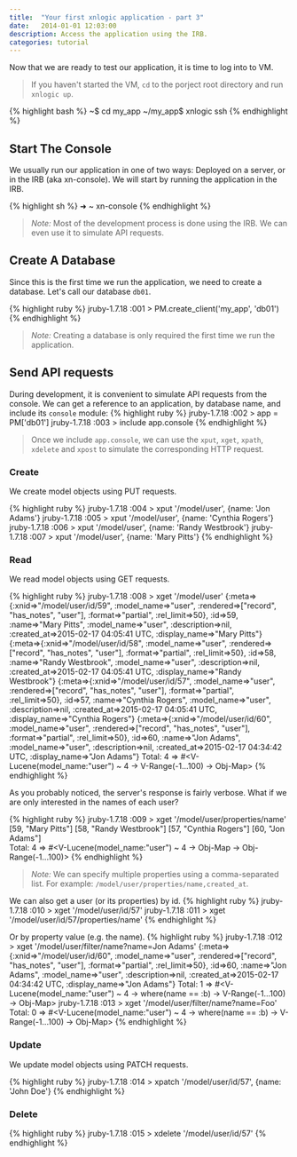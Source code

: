 ```yaml
---
title:  "Your first xnlogic application - part 3"
date:   2014-01-01 12:03:00
description: Access the application using the IRB.
categories: tutorial
---
```


Now that we are ready to test our application, it is time to log into to VM.

> If you haven't started the VM, `cd` to the porject root directory and run `xnlogic up`.

{% highlight bash %}
~$ cd my_app
~/my_app$ xnlogic ssh
{% endhighlight %}

## Start The Console

We usually run our application in one of two ways: Deployed on a server, or in the IRB (aka xn-console). We will start by running the application in the IRB.

{% highlight sh %}
➜  ~  xn-console
{% endhighlight %}

> _Note:_ Most of the development process is done using the IRB. We can even use it to simulate API requests.

## Create A Database

Since this is the first time we run the application, we need to create a database. Let's call our database `db01`.

{% highlight ruby %}
jruby-1.7.18 :001 > PM.create_client('my_app', 'db01')
{% endhighlight %}

> _Note:_ Creating a database is only required the first time we run the application.

## Send API requests

During development, it is convenient to simulate API requests from the console. We can get a reference to an application, by database name, and include its `console` module:
{% highlight ruby %}
jruby-1.7.18 :002 > app = PM['db01']
jruby-1.7.18 :003 > include app.console
{% endhighlight %}

> Once we include `app.console`, we can use the `xput`, `xget`, `xpath`, `xdelete` and `xpost` to simulate the corresponding HTTP request.

### Create

We create model objects using PUT requests.

{% highlight ruby %}
jruby-1.7.18 :004 > xput '/model/user', {name: 'Jon Adams'}
jruby-1.7.18 :005 > xput '/model/user', {name: 'Cynthia Rogers'}
jruby-1.7.18 :006 > xput '/model/user', {name: 'Randy Westbrook'}
jruby-1.7.18 :007 > xput '/model/user', {name: 'Mary Pitts'}
{% endhighlight %}

### Read

We read model objects using GET requests.

{% highlight ruby %}
jruby-1.7.18 :008 > xget '/model/user'
{:meta=>{:xnid=>"/model/user/id/59", :model_name=>"user", :rendered=>["record", "has_notes", "user"], :format=>"partial", :rel_limit=>50}, :id=>59, :name=>"Mary Pitts", :model_name=>"user", :description=>nil, :created_at=>2015-02-17 04:05:41 UTC, :display_name=>"Mary Pitts"}
{:meta=>{:xnid=>"/model/user/id/58", :model_name=>"user", :rendered=>["record", "has_notes", "user"], :format=>"partial", :rel_limit=>50}, :id=>58, :name=>"Randy Westbrook", :model_name=>"user", :description=>nil, :created_at=>2015-02-17 04:05:41 UTC, :display_name=>"Randy Westbrook"}
{:meta=>{:xnid=>"/model/user/id/57", :model_name=>"user", :rendered=>["record", "has_notes", "user"], :format=>"partial", :rel_limit=>50}, :id=>57, :name=>"Cynthia Rogers", :model_name=>"user", :description=>nil, :created_at=>2015-02-17 04:05:41 UTC, :display_name=>"Cynthia Rogers"}
{:meta=>{:xnid=>"/model/user/id/60", :model_name=>"user", :rendered=>["record", "has_notes", "user"], :format=>"partial", :rel_limit=>50}, :id=>60, :name=>"Jon Adams", :model_name=>"user", :description=>nil, :created_at=>2015-02-17 04:34:42 UTC, :display_name=>"Jon Adams"}
Total: 4
 => #<V-Lucene(model_name:"user") ~ 4 -> V-Range(-1...100) -> Obj-Map>
{% endhighlight %}

 As you probably noticed, the server's response is fairly verbose. What if we are only interested in the names of each user?

{% highlight ruby %}
 jruby-1.7.18 :009 > xget '/model/user/properties/name'
[59, "Mary Pitts"]      [58, "Randy Westbrook"] [57, "Cynthia Rogers"]  [60, "Jon Adams"]      
Total: 4
 => #<V-Lucene(model_name:"user") ~ 4 -> Obj-Map -> Obj-Range(-1...100)>
 {% endhighlight %}

 > _Note:_ We can specify multiple properties using a comma-separated list. For example: `/model/user/properties/name,created_at`.

We can also get a user (or its properties) by id.
{% highlight ruby %}
jruby-1.7.18 :010 > xget '/model/user/id/57'
jruby-1.7.18 :011 > xget '/model/user/id/57/properties/name'
{% endhighlight %}

Or by property value (e.g. the name).
{% highlight ruby %}
jruby-1.7.18 :012 > xget '/model/user/filter/name?name=Jon Adams'
{:meta=>{:xnid=>"/model/user/id/60", :model_name=>"user", :rendered=>["record", "has_notes", "user"], :format=>"partial", :rel_limit=>50}, :id=>60, :name=>"Jon Adams", :model_name=>"user", :description=>nil, :created_at=>2015-02-17 04:34:42 UTC, :display_name=>"Jon Adams"}
Total: 1
 => #<V-Lucene(model_name:"user") ~ 4 -> where(name == :b) -> V-Range(-1...100) -> Obj-Map> 
jruby-1.7.18 :013 > xget '/model/user/filter/name?name=Foo'
Total: 0
 => #<V-Lucene(model_name:"user") ~ 4 -> where(name == :b) -> V-Range(-1...100) -> Obj-Map>
{% endhighlight %}

### Update

We update model objects using PATCH requests.

{% highlight ruby %}
jruby-1.7.18 :014 > xpatch '/model/user/id/57', {name: 'John Doe'}
{% endhighlight %}

### Delete

{% highlight ruby %}
jruby-1.7.18 :015 > xdelete '/model/user/id/57'
{% endhighlight %}